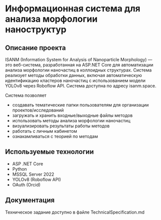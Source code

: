 # Информационная система для анализа морфологии наноструктур
## Описание проекта
ISANM (Information System for Analysis of Nanoparticle Morphology) — это веб-система, разработанная на ASP.NET Core для автоматизации анализа морфологии наночастиц в коллоидных структурах. Система реализует методы обработки данных, включая автоматическую идентификацию кластеров наночастиц с использованием модели YOLOv8 через Roboflow API.
Система доступна по адресу isanm.space.

Система позволяет
- создавать тематические папки пользователям для организации проектов/исследований
- загружать и хранить входные/выходные файлы методов
- использовать методы анализа морфологии наночастиц
- визуализировать результаты работы методов
- работать с личным кабинетом
- ознакамливаться с теорией по методам

## Используемые технологии
- ASP .NET Core
- Python
- MSSQL Server 2022
- YOLOv8 (Roboflow API)
- OAuth (Orcid)

## Документация
Техническое задание доступно в файле TechnicalSpecification.md

